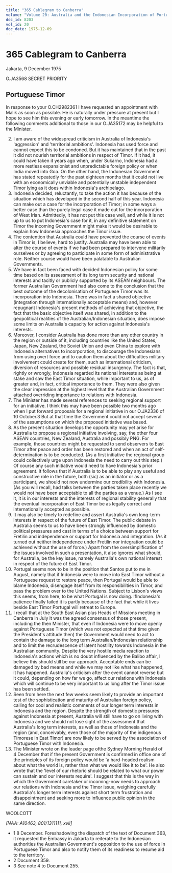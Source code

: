 ```yaml
---
title: "365 Cablegram to Canberra"
volume: "Volume 20: Australia and the Indonesian Incorporation of Portuguese Timor, 1974-1976"
doc_id: 8203
vol_id: 20
doc_date: 1975-12-09
---
```


# 365 Cablegram to Canberra

Jakarta, 9 December 1975

O.JA3568 SECRET PRIORITY

## Portuguese Timor

In response to your O.CH2982361 I have requested an appointment with Malik as soon as possible. He is naturally under pressure at present but I hope to see him this evening or early tomorrow. In the meantime the following comments additional to those in our O.JA35172 may be helpful to the Minister.

  2. I am aware of the widespread criticism in Australia of Indonesia's 'aggression' and 'territorial ambitions'. Indonesia has used force and cannot expect this to be condoned. But it has maintained that in the past it did not nourish territorial ambitions in respect of Timor. If it had, it could have taken it years ago when, under Sukarno, Indonesia had a more restless expansionist and unpredictable foreign policy or when India moved into Goa. On the other hand, the Indonesian Government has stated repeatedly for the past eighteen months that it could not live with an economically unviable and potentially unstable independent Timor lying as it does within Indonesia's archipelago.
  3. Indonesia decided, reluctantly, to take the action it has because of the situation which has developed in the second half of this year. Indonesia can make out a case for the incorporation of Timor; in some ways a better case than the purely legal case it made out for the incorporation of West Irian. Admittedly, it has not put this case well, and while it is not up to us to put Indonesia's case for it, in any definitive statement on Timor the incoming Government might make it would be desirable to explain how Indonesia approaches the Timor issue.
  4. The contention that Australia could have prevented the course of events in Timor is, I believe, hard to justify. Australia may have been able to alter the course of events if we had been prepared to intervene militarily ourselves or by agreeing to participate in some form of administrative role. Neither course would have been palatable to Australian Governments.
  5. We have in fact been faced with decided Indonesian policy for some time based on its assessment of its long term security and national interests and tacitly or publicly supported by its ASEAN neighbours. The former Australian Government had also come to the conclusion that the best outcome of the decolonisation of Portuguese Timor was its incorporation into Indonesia. There was in fact a shared objective (integration through internationally acceptable means) and, however repugnant Indonesia's present methods of achieving that objective, the fact that the basic objective itself was shared, in addition to the geopolitical realities of the Australian/Indonesian situation, does impose some limits on Australia's capacity for action against Indonesia's interests.
  6. Moreover, I consider Australia has done more than any other country in the region or outside of it, including countries like the United States, Japan, New Zealand, the Soviet Union and even China to explore with Indonesia alternatives to incorporation, to discourage the Indonesians from using overt force and to caution them about the difficulties military involvement could create for them, such as international criticism, diversion of resources and possible residual insurgency. The fact is that, rightly or wrongly, Indonesia regarded its national interests as being at stake and saw the East Timor situation, while important to us, as of greater and, in fact, critical importance to them. They were also given the clear impression at the highest level that the Australian Government attached overriding importance to relations with Indonesia.
  7. The Minister has made several references to seeking regional support for an initiative. I think this may have been possible two months ago when I put forward proposals for a regional initiative in our O.JA2336 of 10 October.3 But at that time the Government could not accept several of the assumptions on which the proposed initiative was based.
  8. As the present situation develops the opportunity may yet arise for Australia to propose a regional initiative involving, say, the other four ASEAN countries, New Zealand, Australia and possibly PNG. For example, those countries might be requested to send observers to East Timor after peace and order has been restored and when an act of self-determination is to be conducted. (As a first initiative the regional group could collectively urge upon Indonesia the need to carry out this step.) Of course any such initiative would need to have Indonesia's prior agreement. It follows that if Australia is to be able to play any useful and constructive role in the future, both (sic) as an initiator or as a participant, we should not now undermine our credibility with Indonesia. (As you will recall, had talks between the parties taken place recently we would not have been acceptable to all the parties as a venue.) As I see it, it is in our interests and the interests of regional stability generally that the eventual incorporation of East Timor be as legally correct and internationally accepted as possible.
  9. It may also be timely to redefine and assert Australia's own long-term interests in respect of the future of East Timor. The public debate in Australia seems to us to have been strongly influenced by domestic political pressures and cast in terms of a choice between support for Fretilin and independence or support for Indonesia and integration. (As it turned out neither independence under Fretilin nor integration could be achieved without the use of force.) Apart from the oversimplification of the issues involved in such a presentation, it also ignores what should, for Australia, be the key issue, namely Australia's own national interest in respect of the future of East Timor.
  10. Portugal seems now to be in the position that Santos put to me in August, namely that if Indonesia were to move into East Timor without a Portuguese request to restore peace, then Portugal would be able to blame Indonesia, disengage itself from its responsibilities in Timor, and pass the problem over to the United Nations. Subject to Lisbon's views this seems, from here, to be what Portugal is now doing. Iflndonesia's patience finally failed it is partly because of the fact that while it lives beside East Timor Portugal will retreat to Europe.
  11. I recall that at the South East Asian plus Heads of Missions meeting in Canberra in July it was the agreed consensus of those present, including the then Minister, that even if Indonesia were to move openly against Portuguese Timor (which was not expected at that time given the President's attitude then) the Government would need to act to contain the damage to the long term Australian/Indonesian relationship and to limit the recrudescence of latent hostility towards Indonesia in the Australian community. Despite the very hostile media reaction to Indonesia's actions which is no doubt influenced by the Balibo affair, I believe this should still be our approach. Acceptable ends can be damaged by bad means and while we may not like what has happened, it has happened. Australia's criticism after the event cannot reverse but it could, depending on how far we go, affect our relations with Indonesia which will continue to be very important to us long after the Timor issue has been settled.
  12. Seen from here the next few weeks seem likely to provide an important test of the sophistication and maturity of Australian foreign policy, calling for cool and realistic comments of our longer term interests in Indonesia and the region. Despite the strength of domestic pressures against Indonesia at present, Australia will still have to go on living with Indonesia and we should not lose sight of the assessment that Australia's long term interests, as well as those of Indonesia and the region (and, conceivably, even those of the majority of the indigenous Timorese in East Timor) are now likely to be served by the association of Portuguese Timor with Indonesia.
  13. The Minister wrote on the leader page ofthe Sydney Morning Herald of 4 December that if the present Government is confirmed in office one of the principles of its foreign policy would be 'a hard-headed realism about what the world is, rather than what we would like it to be'. He also wrote that the 'level of our rhetoric should be related to what our power can sustain and our interests require'. I suggest that this is the way in which the Government­ caretaker or incoming-now needs to approach our relations with Indonesia and the Timor issue, weighing carefully Australia's longer term interests against short term frustration and disappointment and seeking more to influence public opinion in the same direction.



WOOLCOTT

_[NAA: A10463, 801/1311111, xvii]_

  * 1 8 December. Foreshadowing the dispatch of the text of Document 363, it requested the Embassy in Jakarta to reiterate to the Indonesian authorities the Australian Government's opposition to the use of force in Portuguese Timor and also to notify them of its readiness to resume aid to the territory.
  * 2 Document 359.
  * 3 See note 4 to Document 255.


